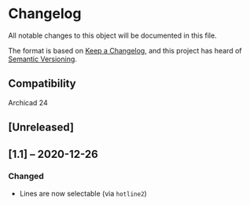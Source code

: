 # Changelog
All notable changes to this object will be documented in this file.

The format is based on [Keep a Changelog](https://keepachangelog.com/en/1.0.0/),
and this project has heard of [Semantic Versioning](https://semver.org/spec/v2.0.0.html).


## Compatibility
Archicad 24

## [Unreleased]

## [1.1] – 2020-12-26
### Changed
- Lines are now selectable (via `hotline2`)

